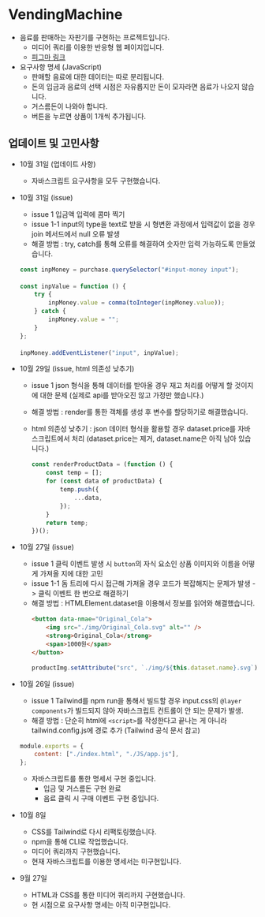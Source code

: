# VendingMachine

-   음료를 판매하는 자판기를 구현하는 프로젝트입니다.
    -   미디어 쿼리를 이용한 반응형 웹 페이지입니다.
    -   [피그마 링크](https://www.figma.com/file/c4mPUK5xcqzzRVBadSu6BG/%EB%A9%8B%EC%82%AC_%ED%94%84%EB%A1%A0%ED%8A%B8%EC%97%94%EB%93%9C%EC%8A%A4%EC%BF%A8_3%EA%B8%B0?node-id=0%3A1)
-   요구사항 명세 (JavaScript)
    -   판매할 음료에 대한 데이터는 따로 분리됩니다.
    -   돈의 입금과 음료의 선택 시점은 자유롭지만 돈이 모자라면 음료가 나오지 않습니다.
    -   거스름돈이 나와야 합니다.
    -   버튼을 누르면 상품이 1개씩 추가됩니다.

## 업데이트 및 고민사항

-   10월 31일 (업데이트 사항)

    -   자바스크립트 요구사항을 모두 구현했습니다.

-   10월 31일 (issue)

    -   issue 1 입금액 입력에 콤마 찍기
    -   issue 1-1 input의 type을 text로 받을 시 형변환 과정에서 입력값이 없을 경우 join 메서드에서 null 오류 발생
    -   해결 방법 : try, catch를 통해 오류를 해결하여 숫자만 입력 가능하도록 만들었습니다.

    ```js
    const inpMoney = purchase.querySelector("#input-money input");

    const inpValue = function () {
        try {
            inpMoney.value = comma(toInteger(inpMoney.value));
        } catch {
            inpMoney.value = "";
        }
    };

    inpMoney.addEventListener("input", inpValue);
    ```

-   10월 29일 (issue, html 의존성 낮추기)

    -   issue 1 json 형식을 통해 데이터를 받아올 경우 재고 처리를 어떻게 할 것이지에 대한 문제 (실제로 api를 받아오진 않고 가정만 했습니다.)
    -   해결 방법 : render를 통한 객체를 생성 후 변수를 할당하기로 해결했습니다.
    -   html 의존성 낮추기 : json 데이터 형식을 활용할 경우 dataset.price를 자바스크립트에서 처리 (dataset.price는 제거, dataset.name은 아직 남아 있습니다.)

        ```js
        const renderProductData = (function () {
            const temp = [];
            for (const data of productData) {
                temp.push({
                    ...data,
                });
            }
            return temp;
        })();
        ```

-   10월 27일 (issue)

    -   issue 1 클릭 이벤트 발생 시 `button`의 자식 요소인 상품 이미지와 이름을 어떻게 가져올 지에 대한 고민
    -   issue 1-1 돔 트리에 다시 접근해 가져올 경우 코드가 복잡해지는 문제가 발생 -> 클릭 이벤트 한 번으로 해결하기
    -   해결 방법 : HTMLElement.dataset을 이용해서 정보를 읽어와 해결했습니다.
        ```html
        <button data-nmae="Original_Cola">
            <img src="./img/Original_Cola.svg" alt="" />
            <strong>Original_Cola</strong>
            <span>1000원</span>
        </button>
        ```
        ```js
        productImg.setAttribute("src", `./img/${this.dataset.name}.svg`);
        ```

-   10월 26일 (issue)

    -   issue 1 Tailwind를 npm run을 통해서 빌드할 경우 input.css의 `@layer components`가 빌드되지 않아 자바스크립트 컨트롤이 안 되는 문제가 발생.
    -   해결 방법 : 단순히 html에 `<script>`를 작성한다고 끝나는 게 아니라 tailwind.config.js에 경로 추가 (Tailwind 공식 문서 참고)

    ```js
    module.exports = {
        content: ["./index.html", "./JS/app.js"],
    };
    ```

    -   자바스크립트를 통한 명세서 구현 중입니다.
        -   입금 및 거스름돈 구현 완료
        -   음료 클릭 시 구매 이벤트 구현 중입니다.

-   10월 8일

    -   CSS를 Tailwind로 다시 리팩토링했습니다.
    -   npm을 통해 CLI로 작업했습니다.
    -   미디어 쿼리까지 구현했습니다.
    -   현재 자바스크립트를 이용한 명세서는 미구현입니다.

-   9월 27일
    -   HTML과 CSS를 통한 미디어 쿼리까지 구현했습니다.
    -   현 시점으로 요구사항 명세는 아직 미구현입니다.
